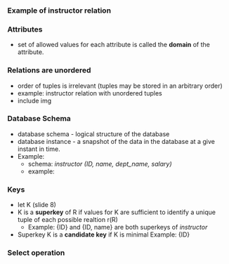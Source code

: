 ### Example of instructor relation

### Attributes
- set of allowed values for each attribute is called the **domain** of the attribute.


### Relations are unordered
- order of tuples is irrelevant (tuples may be stored in an arbitrary order)
- example: instructor relation with unordered tuples
- include img

### Database Schema
- database schema - logical structure of the database
- database instance - a snapshot of the data in the database at a give instant in time.
- Example:
	- schema: *instructor (ID, name, dept_name, salary)*
	- example:

### Keys
- let K (slide 8)
- K is a **superkey** of R if values for K are sufficient to identify a unique tuple of each possible realtion r(R)
	- Example: {ID} and {ID, name} are both superkeys of *instructor*
- Superkey K is a **candidate key** if K is minimal
	Example: {ID}

### Select operation
